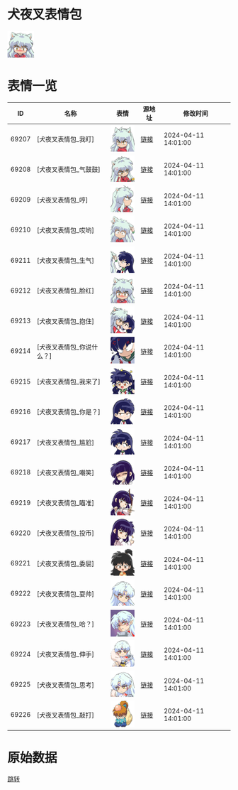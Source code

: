 # 犬夜叉表情包

<img src="./cover.png" height="60" alt="cover" />

# 表情一览

|ID|名称|表情|源地址|修改时间|
|----|----|----|----|----|
|69207|[犬夜叉表情包_我盯]|<img src="./pic/069207_%5B犬夜叉表情包_我盯%5D.png" height="60" alt="我盯"/>|[链接](https://i0.hdslb.com/bfs/garb/37da2c25f194244d8ab4ccc16baa5fe2dff96fd4.png)|2024-04-11 14:01:00|
|69208|[犬夜叉表情包_气鼓鼓]|<img src="./pic/069208_%5B犬夜叉表情包_气鼓鼓%5D.png" height="60" alt="气鼓鼓"/>|[链接](https://i0.hdslb.com/bfs/garb/7c1722186707df5d2c09f0a7b19c4c758c1ad8c1.png)|2024-04-11 14:01:00|
|69209|[犬夜叉表情包_哼]|<img src="./pic/069209_%5B犬夜叉表情包_哼%5D.png" height="60" alt="哼"/>|[链接](https://i0.hdslb.com/bfs/garb/14f6a709a0447e77050ebb163ae2032365b1ccbd.png)|2024-04-11 14:01:00|
|69210|[犬夜叉表情包_哎哟]|<img src="./pic/069210_%5B犬夜叉表情包_哎哟%5D.png" height="60" alt="哎哟"/>|[链接](https://i0.hdslb.com/bfs/garb/f053cdd61a9bcc10a1bb505e3c7b7f5d7cb8e2d7.png)|2024-04-11 14:01:00|
|69211|[犬夜叉表情包_生气]|<img src="./pic/069211_%5B犬夜叉表情包_生气%5D.png" height="60" alt="生气"/>|[链接](https://i0.hdslb.com/bfs/garb/bbea8a228dbc9a7a4b9fea1558edcca02edbd7cb.png)|2024-04-11 14:01:00|
|69212|[犬夜叉表情包_脸红]|<img src="./pic/069212_%5B犬夜叉表情包_脸红%5D.png" height="60" alt="脸红"/>|[链接](https://i0.hdslb.com/bfs/garb/19c150511ae0df7581d194f2ebb4928af5eb1feb.png)|2024-04-11 14:01:00|
|69213|[犬夜叉表情包_抱住]|<img src="./pic/069213_%5B犬夜叉表情包_抱住%5D.png" height="60" alt="抱住"/>|[链接](https://i0.hdslb.com/bfs/garb/4d2b13535a179830710464934e38e49570441b53.png)|2024-04-11 14:01:00|
|69214|[犬夜叉表情包_你说什么？]|<img src="./pic/069214_%5B犬夜叉表情包_你说什么？%5D.png" height="60" alt="你说什么？"/>|[链接](https://i0.hdslb.com/bfs/garb/51268211c0ec337818c5591c59218966e4133156.png)|2024-04-11 14:01:00|
|69215|[犬夜叉表情包_我来了]|<img src="./pic/069215_%5B犬夜叉表情包_我来了%5D.png" height="60" alt="我来了"/>|[链接](https://i0.hdslb.com/bfs/garb/e80d6b8346f2462682cdf8d17605fda8ca58c92b.png)|2024-04-11 14:01:00|
|69216|[犬夜叉表情包_你是？]|<img src="./pic/069216_%5B犬夜叉表情包_你是？%5D.png" height="60" alt="你是？"/>|[链接](https://i0.hdslb.com/bfs/garb/1383441ac1b7ad302db8e5cb1a5cf4e91a761eb3.png)|2024-04-11 14:01:00|
|69217|[犬夜叉表情包_尴尬]|<img src="./pic/069217_%5B犬夜叉表情包_尴尬%5D.png" height="60" alt="尴尬"/>|[链接](https://i0.hdslb.com/bfs/garb/a4dc228943f8d3d3d45e86ac3f2abdd2081b3c5f.png)|2024-04-11 14:01:00|
|69218|[犬夜叉表情包_嘲笑]|<img src="./pic/069218_%5B犬夜叉表情包_嘲笑%5D.png" height="60" alt="嘲笑"/>|[链接](https://i0.hdslb.com/bfs/garb/2938b4c1cabc5a6427b7f09f2e3fb4fe4720ebca.png)|2024-04-11 14:01:00|
|69219|[犬夜叉表情包_瞄准]|<img src="./pic/069219_%5B犬夜叉表情包_瞄准%5D.png" height="60" alt="瞄准"/>|[链接](https://i0.hdslb.com/bfs/garb/c56d3520368be8c7827d9a172790988e103491d5.png)|2024-04-11 14:01:00|
|69220|[犬夜叉表情包_投币]|<img src="./pic/069220_%5B犬夜叉表情包_投币%5D.png" height="60" alt="投币"/>|[链接](https://i0.hdslb.com/bfs/garb/97b21051539fc5c1d4dd225c0f22dc667743d5d8.png)|2024-04-11 14:01:00|
|69221|[犬夜叉表情包_委屈]|<img src="./pic/069221_%5B犬夜叉表情包_委屈%5D.png" height="60" alt="委屈"/>|[链接](https://i0.hdslb.com/bfs/garb/19db167c10ee3b6ffb4d76e4152c062af6d43fce.png)|2024-04-11 14:01:00|
|69222|[犬夜叉表情包_耍帅]|<img src="./pic/069222_%5B犬夜叉表情包_耍帅%5D.png" height="60" alt="耍帅"/>|[链接](https://i0.hdslb.com/bfs/garb/1f7a4ccc60da4dcaf5557f4e5472b3c3466708d0.png)|2024-04-11 14:01:00|
|69223|[犬夜叉表情包_哈？]|<img src="./pic/069223_%5B犬夜叉表情包_哈？%5D.png" height="60" alt="哈？"/>|[链接](https://i0.hdslb.com/bfs/garb/e354949f04a38fa088a29b2d717460b260c50a07.png)|2024-04-11 14:01:00|
|69224|[犬夜叉表情包_伸手]|<img src="./pic/069224_%5B犬夜叉表情包_伸手%5D.png" height="60" alt="伸手"/>|[链接](https://i0.hdslb.com/bfs/garb/e7d93dd1ca6a109e6d2e004723969294b67ca0e7.png)|2024-04-11 14:01:00|
|69225|[犬夜叉表情包_思考]|<img src="./pic/069225_%5B犬夜叉表情包_思考%5D.png" height="60" alt="思考"/>|[链接](https://i0.hdslb.com/bfs/garb/93c1a62e58078e89a9c5a4c94f5f80f13a746187.png)|2024-04-11 14:01:00|
|69226|[犬夜叉表情包_敲打]|<img src="./pic/069226_%5B犬夜叉表情包_敲打%5D.png" height="60" alt="敲打"/>|[链接](https://i0.hdslb.com/bfs/garb/e4db0f07f9f3e8140a1e6e27d130bf9b0bed0364.png)|2024-04-11 14:01:00|

# 原始数据

[跳转](./raw.json)

